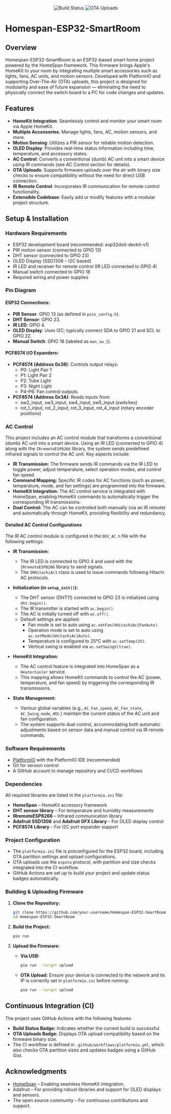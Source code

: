 <p align="center">
  <img src="https://img.shields.io/endpoint?url=https://gist.githubusercontent.com/malhar-c/46292c13ab8c70e68aa9619cad1d9560/raw/esp32-homekit-SmartRoom-build.json" alt="Build Status">
  <img src="https://img.shields.io/endpoint?url=https://gist.githubusercontent.com/malhar-c/46292c13ab8c70e68aa9619cad1d9560/raw/esp32-homekit-ota.json" alt="OTA Uploads">
</p>

# Homespan-ESP32-SmartRoom

## Overview

Homespan-ESP32-SmartRoom is an ESP32-based smart home project powered by the HomeSpan framework. This firmware brings Apple's HomeKit to your room by integrating multiple smart accessories such as lights, fans, AC units, and motion sensors. Developed with PlatformIO and supporting Over-The-Air (OTA) uploads, this project is designed for modularity and ease of future expansion — eliminating the need to physically connect the switch board to a PC for code changes and updates.

## Features

- **HomeKit Integration**: Seamlessly control and monitor your smart room via Apple HomeKit.
- **Multiple Accessories**: Manage lights, fans, AC, motion sensors, and more.
- **Motion Sensing**: Utilizes a PIR sensor for reliable motion detection.
- **OLED Display**: Provides real-time status information including time, temperature, and accessory states.
- **AC Control**: Converts a conventional (dumb) AC unit into a smart device using IR commands (see AC Control section for details).
- **OTA Uploads**: Supports firmware uploads over the air with binary size checks to ensure compatibility without the need for direct USB connection.
- **IR Remote Control**: Incorporates IR communication for remote control functionality.
- **Extensible Codebase**: Easily add or modify features with a modular project structure.

## Setup & Installation

### Hardware Requirements

- ESP32 development board (recommended: esp32doit-devkit-v1)
- PIR motion sensor (connected to GPIO 13)
- DHT sensor (connected to GPIO 23)
- OLED Display (SSD1306 – I2C based)
- IR LED and receiver for remote control (IR LED connected to GPIO 4)
- Manual switch connected to GPIO 18
- Required wiring and power supplies

### Pin Diagram

#### ESP32 Connections:

- **PIR Sensor**: GPIO 13 (as defined in `pins_config.h`).
- **DHT Sensor**: GPIO 23.
- **IR LED**: GPIO 4.
- **OLED Display**: Uses I2C; typically connect SDA to GPIO 21 and SCL to GPIO 22.
- **Manual Switch**: GPIO 18 (labeled as `man_sw_1`).

#### PCF8574 I/O Expanders:

- **PCF8574 (Address 0x38)**: Controls output relays:
  - P0: Light Pair 1
  - P1: Light Pair 2
  - P2: Tube Light
  - P3: Night Light
  - P4–P6: Fan control outputs.
- **PCF8574 (Address 0x3A)**: Reads inputs from:
  - sw2_input, sw3_input, sw4_input, sw5_input (switches)
  - rot_1_input, rot_2_input, rot_3_input, rot_4_input (rotary encoder positions)

### AC Control

This project includes an AC control module that transforms a conventional (dumb) AC unit into a smart device. Using an IR LED (connected to GPIO 4) along with the `IRremoteESP8266` library, the system sends predefined infrared signals to control the AC unit. Key aspects include:

- **IR Transmission:** The firmware sends IR commands via the IR LED to toggle power, adjust temperature, select operation modes, and control fan speed.
- **Command Mapping:** Specific IR codes for AC functions (such as power, temperature, mode, and fan settings) are programmed into the firmware.
- **HomeKit Integration:** The AC control service is integrated with HomeSpan, enabling HomeKit commands to automatically trigger the corresponding IR transmissions.
- **Dual Control:** The AC can be controlled both manually (via an IR remote) and automatically through HomeKit, providing flexibility and redundancy.

#### Detailed AC Control Configurations

The IR AC control module is configured in the `DEV_AC.h` file with the following settings:

- **IR Transmission:**

  - The IR LED is connected to GPIO 4 and used with the `IRremoteESP8266` library to send signals.
  - The `IRHitachiAc1` class is used to issue commands following Hitachi AC protocols.

- **Initialization (in `setup_init()`):**

  - The DHT sensor (DHT11) connected to GPIO 23 is initialized using `dht.begin()`.
  - The IR transmitter is started with `ac.begin()`.
  - The AC is initially turned off with `ac.off()`.
  - Default settings are applied:
    - Fan mode is set to auto using `ac.setFan(kHitachiAc1FanAuto)`.
    - Operation mode is set to auto using `ac.setMode(kHitachiAc1Auto)`.
    - Temperature is configured to 25°C with `ac.setTemp(25)`.
    - Vertical swing is enabled via `ac.setSwingV(true)`.

- **HomeKit Integration:**

  - The AC control feature is integrated into HomeSpan as a `HeaterCooler` service.
  - This mapping allows HomeKit commands to control the AC (power, temperature, and fan speed) by triggering the corresponding IR transmissions.

- **State Management:**
  - Various global variables (e.g., `AC_Fan_speed`, `AC_Fan_state`, `AC_Swing_mode`, etc.) maintain the current status of the AC unit and fan configuration.
  - The system supports dual control, accommodating both automatic adjustments based on sensor data and manual control via IR remote commands.

### Software Requirements

- [PlatformIO](https://platformio.org/) with the PlatformIO IDE (recommended)
- Git for version control
- A GitHub account to manage repository and CI/CD workflows

### Dependencies

All required libraries are listed in the `platformio.ini` file:

- **HomeSpan** – HomeKit accessory framework
- **DHT sensor library** – For temperature and humidity measurements
- **IRremoteESP8266** – Infrared communication library
- **Adafruit SSD1306** and **Adafruit GFX Library** – For OLED display control
- **PCF8574 Library** – For I2C port expander support

### Project Configuration

- The `platformio.ini` file is preconfigured for the ESP32 board, including OTA partition settings and upload configurations.
- OTA uploads use the `espota` protocol, with partition and size checks integrated into the CI workflow.
- GitHub Actions are set up to build your project and update status badges automatically.

### Building & Uploading Firmware

1. **Clone the Repository:**

   ```bash
   git clone https://github.com/your-username/Homespan-ESP32-SmartRoom.git
   cd Homespan-ESP32-SmartRoom
   ```

2. **Build the Project:**

   ```bash
   pio run
   ```

3. **Upload the Firmware:**
   - **Via USB:**
     ```bash
     pio run --target upload
     ```
   - **OTA Upload:**
     Ensure your device is connected to the network and its IP is correctly set in `platformio.ini` before running:
     ```bash
     pio run --target upload
     ```

## Continuous Integration (CI)

The project uses GitHub Actions with the following features:

- **Build Status Badge:** Indicates whether the current build is successful.
- **OTA Uploads Badge:** Displays OTA upload compatibility based on the firmware binary size.
- The CI workflow is defined in `.github/workflows/platformio.yml`, which also checks OTA partition sizes and updates badges using a GitHub Gist.

## Acknowledgments

- [HomeSpan](https://github.com/HomeSpan/HomeSpan) – Enabling seamless HomeKit integration.
- Adafruit – For providing robust libraries and support for OLED displays and sensors.
- The open source community – For continuous contributions and support.
